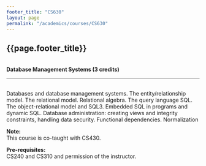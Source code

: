 ```yaml
---
footer_title: "CS630"
layout: page
permalink: "/academics/courses/CS630"
---
```


## {{page.footer_title}}

\
**Database Management Systems (3 credits)**

---

\
Databases and database management systems. The entity/relationship model. The relational model. Relational algebra. The query language SQL. The object-relational model and SQL3. Embedded SQL in programs and dynamic SQL. Database administration: creating views and integrity constraints, handling data security. Functional dependencies. Normalization

**Note:**
\
This course is co-taught with CS430.

**Pre-requisites:**
\
CS240 and CS310 and permission of the instructor.
